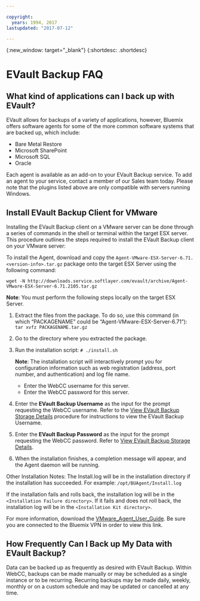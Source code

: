 ```yaml
---

copyright:
  years: 1994, 2017
lastupdated: "2017-07-12"

---
```

{:new_window: target="_blank"}
{:shortdesc: .shortdesc}

# EVault Backup FAQ

## What kind of applications can I back up with EVault?

EVault allows for backups of a variety of applications, however, Bluemix offers software agents for some of the more common software systems that are backed up, which include:

- Bare Metal Restore
- Microsoft SharePoint
- Microsoft SQL
- Oracle

Each agent is available as an add-on to your EVault Backup service.  To add an agent to your service, contact a member of our Sales team today. Please note that the plugins listed above are only compatible with servers running Windows. 

## Install EVault Backup Client for VMware

Installing the EVault Backup client on a VMware server can be done through a series of commands in the shell or terminal within the target ESX server. This procedure outlines the steps required to install the EVault Backup client on your VMware server:

To install the Agent, download and copy the `Agent-VMware-ESX-Server-6.71.<version-info>.tar.gz` package onto the target ESX Server using the following command:

`wget -N http://downloads.service.softlayer.com/evault/archive/Agent-VMware-ESX-Server-6.71.2105.tar.gz`

**Note**:  You must perform the following steps locally on the target ESX Server.

1. Extract the files from the package. To do so, use this command (in which “PACKAGENAME” could be “Agent-VMware-ESX-Server-6.71”):
    `tar xvfz PACKAGENAME.tar.gz`
2. Go to the directory where you extracted the package.
3. Run the installation script:
    `# ./install.sh`

    **Note**:  The installation script will interactively prompt you for configuration information such as web registration (address, port number, and authentication) and log file name.
     
    - Enter the WebCC username for this server.
    - Enter the WebCC password for this server.
     
4. Enter the **EVault Backup Username** as the input for the prompt requesting the WebCC username. Refer to the [View EVault Backup Storage Details](/docs/infrastructure/Backup/view-evault-backup-storage-details.html) procedure for instructions to view the EVault Backup Username.
5. Enter the **EVault Backup Password** as the input for the prompt requesting the WebCC password. Refer to [View EVault Backup Storage Details](/docs/infrastructure/Backup/view-evault-backup-storage-details.html).
6. When the installation finishes, a completion message will appear, and the Agent daemon will be running.


Other Installation Notes:
The Install.log will be in the installation directory if the installation has succeeded.
For example: `/opt/BUAgent/Install.log`

If the installation fails and rolls back, the installation log will be in the `<Installation Failure directory>`.
If it fails and does not roll back, the installation log will be in the `<Installation Kit directory>`.

For more information, download the [VMware_Agent_User_Guide](http://downloads.service.softlayer.com/evault/Documentation/VMware_Agent_User_Guide.pdf). Be sure you are connected to the Bluemix VPN in order to view this link.

## How Frequently Can I Back up My Data with EVault Backup?

Data can be backed up as frequently as desired with EVault Backup.  Within WebCC, backups can be made manually or may be scheduled as a single instance or to be recurring.  Recurring backups may be made daily, weekly, monthly or on a custom schedule and may be updated or cancelled at any time.
